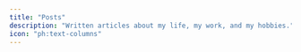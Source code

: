 ```yaml
---
title: "Posts"
description: "Written articles about my life, my work, and my hobbies."
icon: "ph:text-columns"
---
```

